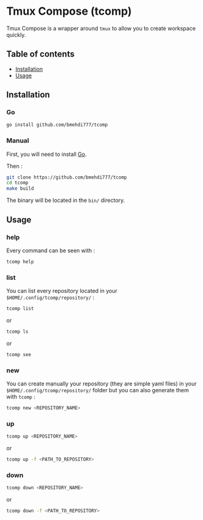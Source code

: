 # Tmux Compose (tcomp)

Tmux Compose is a wrapper around `tmux` to allow you to create workspace 
quickly. 

## Table of contents

- [Installation](#installation)
- [Usage](#usage)

## Installation

### Go

```sh
go install github.com/bmehdi777/tcomp
```

### Manual

First, you will need to install [Go](https://go.dev/doc/install).

Then :

```sh
git clone https://github.com/bmehdi777/tcomp
cd tcomp
make build
```

The binary will be located in the `bin/` directory.

## Usage

### help

Every command can be seen with :

```sh
tcomp help
```

### list

You can list every repository located in your `$HOME/.config/tcomp/repository/` 
:

```sh
tcomp list
```

or

```sh
tcomp ls
```

or

```sh
tcomp see
```

### new

You can create manually your repository (they are simple yaml files) in your 
`$HOME/.config/tcomp/repository/` folder but you can also generate them with
`tcomp` : 


```sh
tcomp new <REPOSITORY_NAME>
```

### up

```sh
tcomp up <REPOSITORY_NAME>
```

or 

```sh
tcomp up -f <PATH_TO_REPOSITORY>
```

### down

```sh
tcomp down <REPOSITORY_NAME>
```

or 

```sh
tcomp down -f <PATH_TO_REPOSITORY>
```
